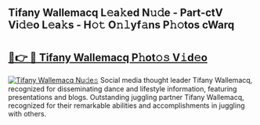 ## Tifany Wallemacq L𝚎a𝚔ed N𝚞𝚍e - Part-ctV Vi𝚍𝚎o L𝚎a𝚔s - H𝚘𝚝 O𝚗𝚕yf𝚊ns P𝚑𝚘tos cWarq

# <h2><a href="http://kf9l7zl.oniu.top/?m=Tifany+Wallemacq">🔗👉 🔴 Tifany Wallemacq P𝚑ot𝚘𝚜 V𝚒d𝚎o</a></h2>

[![Tifany Wallemacq Nu𝚍e𝚜](https://i.imgur.com/0qMVB7G.gif)](http://kf9l7zl.oniu.top/?m=Tifany+Wallemacq)
Social media thought leader Tifany Wallemacq, recognized for disseminating dance and lifestyle information, featuring presentations and blogs. Outstanding juggling partner Tifany Wallemacq, recognized for their remarkable abilities and accomplishments in juggling with others.  
